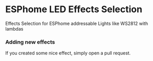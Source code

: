 # ESPhome LED Effects Selection
Effects Selection for ESPhome addressable Lights like WS2812 with lambdas


### Adding new effects
If you created some nice effect, simply open a pull request.
